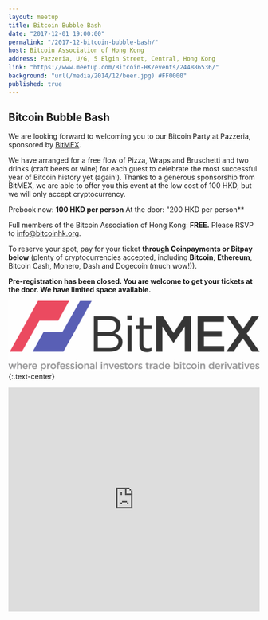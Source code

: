```yaml
---
layout: meetup
title: Bitcoin Bubble Bash
date: "2017-12-01 19:00:00"
permalink: "/2017-12-bitcoin-bubble-bash/"
host: Bitcoin Association of Hong Kong
address: Pazzeria, U/G, 5 Elgin Street, Central, Hong Kong
link: "https://www.meetup.com/Bitcoin-HK/events/244886536/"
background: "url(/media/2014/12/beer.jpg) #FF0000"
published: true
---
```


## Bitcoin Bubble Bash

We are looking forward to welcoming you to our Bitcoin Party at Pazzeria, sponsored by [BitMEX](https://www.bitmex.com/). 

We have arranged for a free flow of Pizza, Wraps and Bruschetti and two drinks (craft beers or wine) for each guest to celebrate  the most successful year of Bitcoin history yet (again!). Thanks to a generous sponsorship from BitMEX, we are able to offer you this event at the low cost of 100 HKD, but we will only accept cryptocurrency.

Prebook now: **100 HKD per person**
At the door: "200 HKD per person**

Full members of the Bitcoin Association of Hong Kong: **FREE.** Please RSVP to [info@bitcoinhk.org](mailto:info@bitcoinhk.org).

To reserve your spot, pay for your ticket **through Coinpayments or Bitpay below** (plenty of cryptocurrencies accepted, including **Bitcoin**, **Ethereum**, Bitcoin Cash, Monero, Dash and Dogecoin (much wow!)).

**Pre-registration has been closed. You are welcome to get your tickets at the door. We have limited space available.**

<!--
<form action="https://bitpay.com/checkout" method="post" >
  <input type="hidden" name="action" value="cartAdd" />
  <input type="hidden" name="data" value="XQYmg7bdoLcX6YAQgkubrS" />
  <input type="image" src="https://bitpay.com/img/button1.png" border="0" name="submit" alt="BitPay, pay with bitcoins." >
</form>
{:.text-center}
-->

<!--
<form action="https://www.coinpayments.net/index.php" method="post">
	<input type="hidden" name="cmd" value="_pay_simple">
	<input type="hidden" name="reset" value="1">
	<input type="hidden" name="merchant" value="84ffa7d089e5eefdc9ff75f09f948f80">
	<input type="hidden" name="item_name" value="Bitcoin Bubble Bash">
	<input type="hidden" name="item_desc" value="Ticket for Bitcoin Bubble Bash">
	<input type="hidden" name="currency" value="HKD">
	<input type="hidden" name="amountf" value="100.00000000">
	<input type="hidden" name="want_shipping" value="0">
	<input type="hidden" name="success_url" value="https://www.meetup.com/Bitcoin-HK/events/244886536/">
	<input type="hidden" name="cancel_url" value="https://www.meetup.com/Bitcoin-HK/events/244886536/">
	<input type="image" src="https://www.coinpayments.net/images/pub/CP-main-large.png" alt="Buy Now with CoinPayments.net">
</form>
{:.text-center}
-->

[![BitMEX](/media/2016/12/bitmex.png)](https://www.bitmex.com/)
{:.text-center}

<iframe src="https://www.google.com/maps/embed?pb=!1m18!1m12!1m3!1d3691.8666949612693!2d114.15025631559793!3d22.283038949150768!2m3!1f0!2f0!3f0!3m2!1i1024!2i768!4f13.1!3m3!1m2!1s0x3404007b9b5af341%3A0xf564292d59a2cd8d!2sPazzeria+Italian+Brewery!5e0!3m2!1sen!2sjp!4v1509980440163" width="100%" height="450" frameborder="0" style="border:0" allowfullscreen></iframe>
